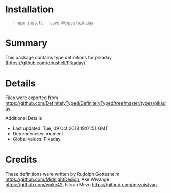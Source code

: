 # Installation
> `npm install --save @types/pikaday`

# Summary
This package contains type definitions for pikaday (https://github.com/dbushell/Pikaday).

# Details
Files were exported from https://github.com/DefinitelyTyped/DefinitelyTyped/tree/master/types/pikaday

Additional Details
 * Last updated: Tue, 09 Oct 2018 19:01:51 GMT
 * Dependencies: moment
 * Global values: Pikaday

# Credits
These definitions were written by Rudolph Gottesheim <https://github.com/MidnightDesign>, Åke Wivänge <https://github.com/wake42>, Istvan Mezo <https://github.com/mezoistvan>.

